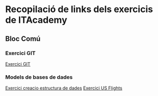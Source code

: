 # Recopilació de links dels exercicis de ITAcademy

## Bloc Comú

### Exercici GIT
[Exercici GIT](https://github.com/Alejandro-CP/git-test.git)

### Models de bases de dades
[Exercici creacio estructura de dades](https://github.com/Alejandro-CP/models_bb_dd.git)
[Exercici US Flights](https://github.com/Alejandro-CP/usflights.git)
